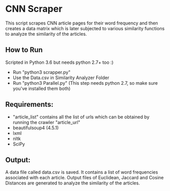 # CNN Scraper

This script scrapes CNN article pages for their word frequency and then creates a data matrix which is later subjected to various similarity functions to analyze the similarity of the articles.

## How to Run
Scripted in Python 3.6 but needs python 2.7+ too :)
* Run "python3 scrapper.py"
* Use the Data.csv in Similarity Analyzer Folder
* Run "python3 Parallel.py" (This step needs python 2.7, so make sure you've installed them both)

## Requirements:

* "article_list" contains all the list of urls which can be obtained by running the crawler "article_url"
* beautifulsoup4 (4.5.1)
* lxml
* nltk
* SciPy

## Output:

A data file called data.csv is saved. It contains a list of word frequencies associated with each article.
Output files of Euclidean, Jaccard and Cosine Distances are generated to analyze the similarity of the articles.
